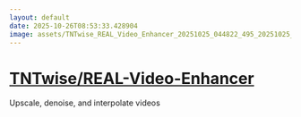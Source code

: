 ```yaml
---
layout: default
date: 2025-10-26T08:53:33.428904
image: assets/TNTwise_REAL_Video_Enhancer_20251025_044822_495_20251025_085256_6b2c86--20251025T105311849--cropped.png
---
```


# [TNTwise/REAL-Video-Enhancer](https://github.com/TNTwise/REAL-Video-Enhancer/)

Upscale, denoise, and interpolate videos
